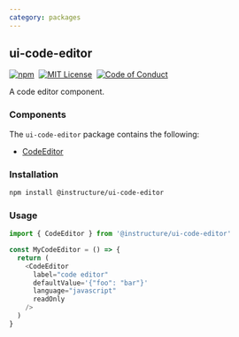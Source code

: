```yaml
---
category: packages
---
```


## ui-code-editor

[![npm][npm]][npm-url]&nbsp;
[![MIT License][license-badge]][license]&nbsp;
[![Code of Conduct][coc-badge]][coc]

A code editor component.

### Components

The `ui-code-editor` package contains the following:

- [CodeEditor](#CodeEditor)

### Installation

```sh
npm install @instructure/ui-code-editor
```

### Usage

```js
import { CodeEditor } from '@instructure/ui-code-editor'

const MyCodeEditor = () => {
  return (
    <CodeEditor
      label="code editor"
      defaultValue='{"foo": "bar"}'
      language="javascript"
      readOnly
    />
  )
}
```

[npm]: https://img.shields.io/npm/v/@instructure/ui-code-editor.svg
[npm-url]: https://npmjs.com/package/@instructure/ui-code-editor
[license-badge]: https://img.shields.io/npm/l/instructure-ui.svg?style=flat-square
[license]: https://github.com/instructure/instructure-ui/blob/master/LICENSE
[coc-badge]: https://img.shields.io/badge/code%20of-conduct-ff69b4.svg?style=flat-square
[coc]: https://github.com/instructure/instructure-ui/blob/master/CODE_OF_CONDUCT.md

